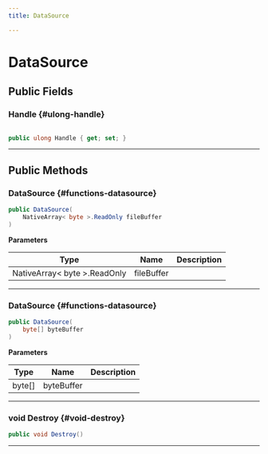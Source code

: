 ```yaml
---
title: DataSource

---
```


# DataSource










## Public Fields

### Handle {#ulong-handle}

```csharp

public ulong Handle { get; set; }

```






-----------

## Public Methods

###  DataSource {#functions-datasource}

```csharp
public DataSource(
    NativeArray< byte >.ReadOnly fileBuffer
)
```


**Parameters**

| Type | Name  | Description  | 
|--|--|--|
| NativeArray&lt; byte &gt;.ReadOnly |fileBuffer||






-----------

###  DataSource {#functions-datasource}

```csharp
public DataSource(
    byte[] byteBuffer
)
```


**Parameters**

| Type | Name  | Description  | 
|--|--|--|
| byte[] |byteBuffer||






-----------

### void Destroy {#void-destroy}

```csharp
public void Destroy()
```






-----------

